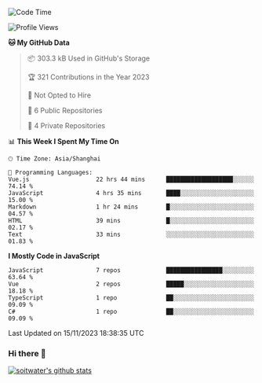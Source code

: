 <!--START_SECTION:waka-->
![Code Time](http://img.shields.io/badge/Code%20Time-2%2C790%20hrs%2041%20mins-blue)

![Profile Views](http://img.shields.io/badge/Profile%20Views-0-blue)

**🐱 My GitHub Data** 

> 📦 303.3 kB Used in GitHub's Storage 
 > 
> 🏆 321 Contributions in the Year 2023
 > 
> 🚫 Not Opted to Hire
 > 
> 📜 6 Public Repositories 
 > 
> 🔑 4 Private Repositories 
 > 
📊 **This Week I Spent My Time On** 

```text
🕑︎ Time Zone: Asia/Shanghai

💬 Programming Languages: 
Vue.js                   22 hrs 44 mins      ███████████████████░░░░░░   74.14 % 
JavaScript               4 hrs 35 mins       ████░░░░░░░░░░░░░░░░░░░░░   15.00 % 
Markdown                 1 hr 24 mins        █░░░░░░░░░░░░░░░░░░░░░░░░   04.57 % 
HTML                     39 mins             █░░░░░░░░░░░░░░░░░░░░░░░░   02.17 % 
Text                     33 mins             ░░░░░░░░░░░░░░░░░░░░░░░░░   01.83 % 
```

**I Mostly Code in JavaScript** 

```text
JavaScript               7 repos             ████████████████░░░░░░░░░   63.64 % 
Vue                      2 repos             █████░░░░░░░░░░░░░░░░░░░░   18.18 % 
TypeScript               1 repo              ██░░░░░░░░░░░░░░░░░░░░░░░   09.09 % 
C#                       1 repo              ██░░░░░░░░░░░░░░░░░░░░░░░   09.09 % 
```




 Last Updated on 15/11/2023 18:38:35 UTC
<!--END_SECTION:waka-->

### Hi there 👋
[![soitwater's github stats](https://github-readme-stats.vercel.app/api?username=soitwater)](https://github.com/soitwater/github-readme-stats)
